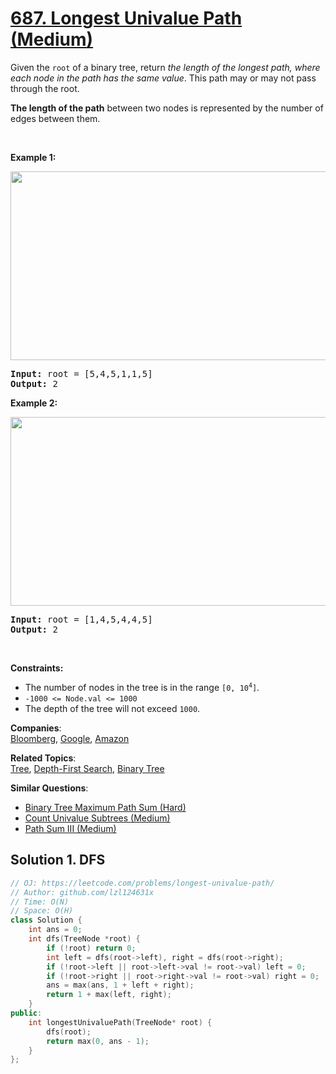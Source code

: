 # [687. Longest Univalue Path (Medium)](https://leetcode.com/problems/longest-univalue-path/)

<p>Given the <code>root</code> of a binary tree, return <em>the length of the longest path, where each node in the path has the same value</em>. This path may or may not pass through the root.</p>

<p><strong>The length of the path</strong> between two nodes is represented by the number of edges between them.</p>

<p>&nbsp;</p>
<p><strong>Example 1:</strong></p>
<img alt="" src="https://assets.leetcode.com/uploads/2020/10/13/ex1.jpg" style="width: 571px; height: 302px;">
<pre><strong>Input:</strong> root = [5,4,5,1,1,5]
<strong>Output:</strong> 2
</pre>

<p><strong>Example 2:</strong></p>
<img alt="" src="https://assets.leetcode.com/uploads/2020/10/13/ex2.jpg" style="width: 571px; height: 302px;">
<pre><strong>Input:</strong> root = [1,4,5,4,4,5]
<strong>Output:</strong> 2
</pre>

<p>&nbsp;</p>
<p><strong>Constraints:</strong></p>

<ul>
	<li>The number of nodes in the tree is in the range <code>[0, 10<sup>4</sup>]</code>.</li>
	<li><code>-1000 &lt;= Node.val &lt;= 1000</code></li>
	<li>The depth of the tree will not exceed <code>1000</code>.</li>
</ul>


**Companies**:  
[Bloomberg](https://leetcode.com/company/bloomberg), [Google](https://leetcode.com/company/google), [Amazon](https://leetcode.com/company/amazon)

**Related Topics**:  
[Tree](https://leetcode.com/tag/tree/), [Depth-First Search](https://leetcode.com/tag/depth-first-search/), [Binary Tree](https://leetcode.com/tag/binary-tree/)

**Similar Questions**:
* [Binary Tree Maximum Path Sum (Hard)](https://leetcode.com/problems/binary-tree-maximum-path-sum/)
* [Count Univalue Subtrees (Medium)](https://leetcode.com/problems/count-univalue-subtrees/)
* [Path Sum III (Medium)](https://leetcode.com/problems/path-sum-iii/)

## Solution 1. DFS

```cpp
// OJ: https://leetcode.com/problems/longest-univalue-path/
// Author: github.com/lzl124631x
// Time: O(N)
// Space: O(H)
class Solution {
    int ans = 0;
    int dfs(TreeNode *root) {
        if (!root) return 0;
        int left = dfs(root->left), right = dfs(root->right);
        if (!root->left || root->left->val != root->val) left = 0;
        if (!root->right || root->right->val != root->val) right = 0;
        ans = max(ans, 1 + left + right);
        return 1 + max(left, right);
    }
public:
    int longestUnivaluePath(TreeNode* root) {
        dfs(root);
        return max(0, ans - 1);
    }
};
```